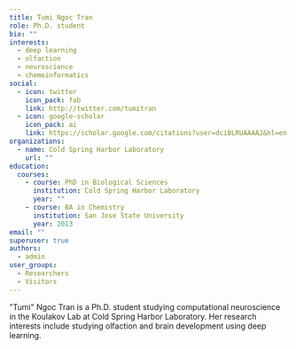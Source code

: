 ```yaml
---
title: Tumi Ngoc Tran
role: Ph.D. student
bio: ""
interests:
  - deep learning
  - olfaction
  - neuroscience
  - chemoinformatics
social:
  - icon: twitter
    icon_pack: fab
    link: http://twitter.com/tumitran
  - icon: google-scholar
    icon_pack: ai
    link: https://scholar.google.com/citations?user=dciBLRUAAAAJ&hl=en
organizations:
  - name: Cold Spring Harbor Laboratory
    url: ""
education:
  courses:
    - course: PhD in Biological Sciences
      institution: Cold Spring Harbor Laboratory
      year: ""
    - course: BA in Chemistry
      institution: San Jose State University
      year: 2013
email: ""
superuser: true
authors:
  - admin
user_groups:
  - Researchers
  - Visitors
---
```

"Tumi" Ngoc Tran is a Ph.D. student studying computational neuroscience in the Koulakov Lab at Cold Spring Harbor Laboratory. Her research interests include studying olfaction and brain development using deep learning.